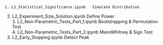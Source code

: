 	1. L2_Statistical_Significance.ipynb   Simulate Distribution
  2. L2_Experiment_Size_Solution.ipynb 	Define Power 	
	3. L2_Non-Parametric_Tests_Part_1.ipynb 	Bootstrapping & Permutation Test 	
	4. L2_Non-Parametric_Tests_Part_2.ipynb 	MannWhitney & Sign Test 	
  5. L2_Early_Stopping.ipynb 	Detect Peak 
